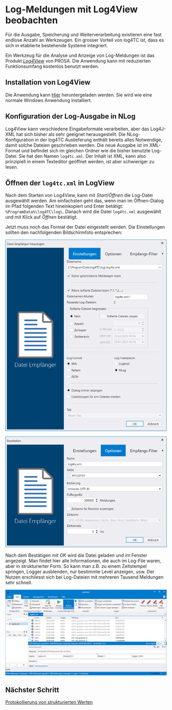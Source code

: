  # Log-Meldungen mit Log4View beobachten

 Für die Ausgabe, Speicherung und Weiterverarbeitung existieren eine fast endlose Anzahl an Werkzeugen. Ein grosser Vorteil von log4TC ist, dass es sich in etablierte bestehende Systeme integriert.

 Ein Werkzeug für die Analyse und Anzeige von Log-Meldungen ist das Produkt [*Log4View*](https://www.log4view.com/) von PROSA. Die Anwendung kann mit reduzierten Funktionsumfang kostenlos benutzt werden.

 ## Installation von Log4View

 Die Anwendung kann [Hier](https://www.log4view.de/download-1) heruntergeladen werden. Sie wird wie eine normale Windows Anwendung installiert.

 ## Konfiguration der Log-Ausgabe in NLog

 Log4View kann verschiedene Eingabeformate verarbeiten, aber das Log4J-XML hat sich bisher als sehr geeignet herausgestellt. Die NLog-Konfiguration in der log4TC Auslieferung enthält bereits alles Notwendige, damit solche Dateien geschrieben werden. Die neue Ausgabe ist im XML-Format und befindet sich im gleichen Ordner wie die bisher benutzte Log-Datei. Sie hat den Namen `log4tc.xml`. Der Inhalt ist XML, kann also prinzipiell in einem Texteditor geöffnet werden, ist aber schwieriger zu lesen.

 ## Öffnen der `log4tc.xml` in LogView

Nach dem Starten von Log4View, kann mit *Start*/*Öffnen* die Log-Datei ausgewählt werden. Am einfachsten geht das, wenn man im Öffnen-Dialog im Pfad folgenden Text hineinkopiert und Enter betätigt: `%ProgramData%\log4TC\log\`. Danach wird die Datei `log4tc.xml` ausgewählt und mit Klick auf *Öffnen* bestätigt.

Jetzt muss noch das Format der Datei eingestellt werden. Die Einstellungen sollten den nachfolgenden Bildschirmfoto entsprechen:

![Einstellungen Log4View](assets/log4view_config.png)

![Optionen Log4View](assets/log4view_options.png)

Nach dem Bestätigen mit *OK* wird die Datei geladen und im Fenster angezeigt. Man findet hier alle Informationen, die auch im Log-File waren, aber in strukturierter Form. So kann man z.B. zu einem Zeitstempel springen, Logger ausblenden, nur bestimmte Level anzeigen, usw. Der Nutzen erschliesst sich bei Log-Dateien mit mehreren Tausend Meldungen sehr schnell.

![Log4View](assets/log4view.png)

## Nächster Schritt

[Protokollierung von strukturierten Werten](write_structured_values.md)


